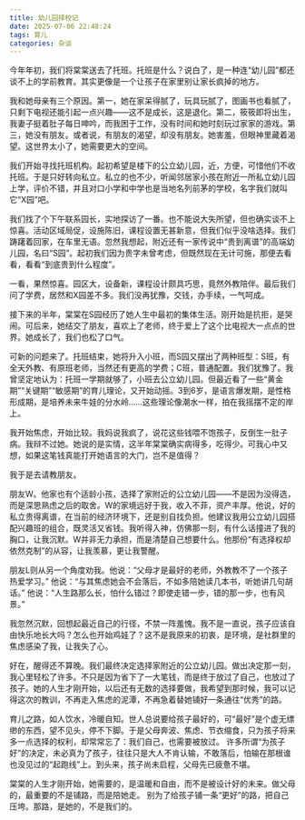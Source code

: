 ```yaml
---
title: 幼儿园择校记
date: 2025-07-06 22:48:24
tags: 育儿
categories: 杂谈
---
```


今年年初，我们将棠棠送去了托班。托班是什么？说白了，是一种连“幼儿园”都还谈不上的学前教育。其实更像是一个让孩子在家里别让家长疯掉的地方。

我和她母亲有三个原因。第一，她在家呆得腻了，玩具玩腻了，图画书也看腻了，只剩下电视还能引起一点兴趣——这不是成长，这是退化。第二，筱筱即将出生，我妻子挺着肚子每日呻吟，而我困于工作，没有时间和她时刻玩过家家的游戏。第三，她没有朋友。或者说，有朋友的渴望，却没有朋友。她害羞，但眼神里藏着渴望。这世界太小了，她需要更大的空间。

我们开始寻找托班机构。起初希望是楼下的公立幼儿园，近，方便，可惜他们不收托班。于是只好转向私立。私立的也不少，听闻邻居家小孩在附近一所私立幼儿园上学，评价不错，并且对口小学和中学也是当地名列前茅的学校，名字我们就叫它“X园”吧。

我们找了个下午联系园长，实地探访了一番。也不能说大失所望，但也确实谈不上惊喜。活动区域局促，设施陈旧，课程设置无甚新意，但我们似乎没啥选择。我们踌躇着回家，在车里无语。忽然我想起，附近还有一家传说中“贵到离谱”的高端幼儿园，名曰“S园”。起初我们因为贵字未曾考虑，但既然现在无计可施，那便去看看，看看“到底贵到什么程度”。

一看，果然惊喜。园区大，设备新，课程设计颇具巧思，竟然外教陪伴。最后我们问了学费，居然和X园差不多。我们没再犹豫，交钱，办手续，一气呵成。

接下来的半年，棠棠在S园经历了她人生中最初的集体生活。刚开始是抗拒，是哭闹。可后来，她结交了朋友，喜欢上了老师，终于爱上了这个比电视大一点点的世界。她成长了，我们也松了口气。

可新的问题来了。托班结束，她将升入小班，而S园又摆出了两种班型：S班，有全天外教、有原班老师，当然还有更高的学费；C班，普通配置。我们犹豫了。我曾坚定地认为：托班一学期就够了，小班去公立幼儿园。但最近看了一些“黄金期”“关键期”“敏感期”的育儿理论，又开始动摇。3到6岁，是语言爆发期，是性格形成期，是培养未来牛娃的分水岭……这些理论像潮水一样，拍在我摇摆不定的岸上。

我开始焦虑，开始比较。我妈说我疯了，说花这些钱喂不饱孩子，反倒生一肚子病。我辩不过她。她说的是实情，这半年棠棠确实病得多，吃得少。可我心中又想，如果这笔钱真能打开她语言的大门，岂不是值得？

我于是去请教朋友。

朋友W。他家也有个适龄小孩，选择了家附近的公立幼儿园——不是因为没得选，而是深思熟虑之后的取舍。W的家境远好于我，收入不菲，资产丰厚。他说，好的私立贵得离谱，在当前的经济环境下，还是别自找负担。他建议我用公立幼儿园搭配兴趣班的组合，既灵活又省钱。我听得入神，仿佛那一刻，有什么话撞进了我的胸口，让我沉默。W并非无力承担，而是清楚自己想要什么。他那份“有选择权却依然克制”的从容，让我羡慕，更让我警醒。

朋友L则从另一个角度劝我。他说：“父母才是最好的老师，外教教不了一个孩子热爱学习。” 他说：“与其焦虑她会不会落后，不如多陪她读几本书，听她讲几句胡话。” 他说：“人生路那么长，怕什么错过？即使走错一步，错的那一步，也有风景。”

我忽然沉默，回想起最近自己的行径，不禁一阵羞愧。我不是一直说，孩子应该自由快乐地长大吗？怎么也开始鸡娃了？这不是我原来的初衷，是环境，是社群里的焦虑感染了我，让我失了心。

好在，醒得还不算晚。我们最终决定选择家附近的公立幼儿园。做出决定那一刻，我心里轻松了许多。不只是因为省下了一大笔钱，而是终于放过了自己，也放过了孩子。她的人生才刚开始，以后还有无数的选择要做，我希望到那时候，我可以记得这次的教训，不再走入焦虑的泥潭，不再急着替她铺好一条通往“优秀”的路。

育儿之路，如人饮水，冷暖自知。世人总说要给孩子最好的，可“最好”是个虚无缥缈的东西，望不见头，停不下脚。于是父母奔波、焦虑、节衣缩食，只为孩子将来多一点选择的权利，却常常忘了：我们自己，也需要被放过。 许多所谓“为孩子好”的决定，未必真为了孩子，往往只是大人不肯认输，不敢落后，怕输在那根谁也没见过的“起跑线”上。到头来，孩子尚未启程，父母先已疲惫不堪。

棠棠的人生才刚开始，她需要的，是温暖和自由，而不是被设计好的未来。做父母的，最重要的不是铺路，而是陪她走。 别为了给孩子铺一条“更好”的路，把自己压垮。那路，是她的，不是我们的。
